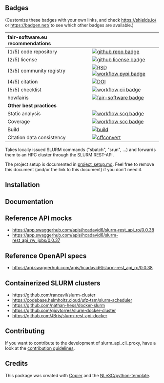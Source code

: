 ## Badges

(Customize these badges with your own links, and check https://shields.io/ or https://badgen.net/ to see which other badges are available.)

| fair-software.eu recommendations | |
| :-- | :--  |
| (1/5) code repository              | [![github repo badge](https://img.shields.io/badge/github-repo-000.svg?logo=github&labelColor=gray&color=blue)](https://github.com/hcadavid/slurm_api_cli_proxy) |
| (2/5) license                      | [![github license badge](https://img.shields.io/github/license/hcadavid/slurm_api_cli_proxy)](https://github.com/hcadavid/slurm_api_cli_proxy) |
| (3/5) community registry           | [![RSD](https://img.shields.io/badge/rsd-slurm_api_cli_proxy-00a3e3.svg)](https://www.research-software.nl/software/slurm_api_cli_proxy) [![workflow pypi badge](https://img.shields.io/pypi/v/slurm_api_cli_proxy.svg?colorB=blue)](https://pypi.python.org/project/slurm_api_cli_proxy/) |
| (4/5) citation                     | [![DOI](https://zenodo.org/badge/DOI/<replace-with-created-DOI>.svg)](https://doi.org/<replace-with-created-DOI>)|
| (5/5) checklist                    | [![workflow cii badge](https://bestpractices.coreinfrastructure.org/projects/<replace-with-created-project-identifier>/badge)](https://bestpractices.coreinfrastructure.org/projects/<replace-with-created-project-identifier>) |
| howfairis                          | [![fair-software badge](https://img.shields.io/badge/fair--software.eu-%E2%97%8F%20%20%E2%97%8F%20%20%E2%97%8F%20%20%E2%97%8F%20%20%E2%97%8B-yellow)](https://fair-software.eu) |
| **Other best practices**           | &nbsp; |
| Static analysis                    | [![workflow scq badge](https://sonarcloud.io/api/project_badges/measure?project=hcadavid_slurm_api_cli_proxy&metric=alert_status)](https://sonarcloud.io/dashboard?id=hcadavid_slurm_api_cli_proxy) |
| Coverage                           | [![workflow scc badge](https://sonarcloud.io/api/project_badges/measure?project=hcadavid_slurm_api_cli_proxy&metric=coverage)](https://sonarcloud.io/dashboard?id=hcadavid_slurm_api_cli_proxy) || Documentation                      | [![Documentation Status](https://readthedocs.org/projects/slurm_api_cli_proxy/badge/?version=latest)](https://slurm_api_cli_proxy.readthedocs.io/en/latest/?badge=latest) || **GitHub Actions**                 | &nbsp; |
| Build                              | [![build](https://github.com/hcadavid/slurm_api_cli_proxy/actions/workflows/build.yml/badge.svg)](https://github.com/hcadavid/slurm_api_cli_proxy/actions/workflows/build.yml) |
| Citation data consistency          | [![cffconvert](https://github.com/hcadavid/slurm_api_cli_proxy/actions/workflows/cffconvert.yml/badge.svg)](https://github.com/hcadavid/slurm_api_cli_proxy/actions/workflows/cffconvert.yml) || SonarCloud                         | [![sonarcloud](https://github.com/hcadavid/slurm_api_cli_proxy/actions/workflows/sonarcloud.yml/badge.svg)](https://github.com/hcadavid/slurm_api_cli_proxy/actions/workflows/sonarcloud.yml) |## How to use slurm_api_cli_proxy

Takes locally issued SLURM commands (\"sbatch\", \"srun\", ...) and forwards them to an HPC cluster through the SLURM REST-API.

The project setup is documented in [project_setup.md](project_setup.md). Feel free to remove this document (and/or the link to this document) if you don't need it.

## Installation 


## Documentation

## Reference API mocks

- https://app.swaggerhub.com/apis/hcadavid6/slurm-rest_api_ro/0.0.38
- https://app.swaggerhub.com/apis/hcadavid6/slurm-rest_api_rw_jobs/0.0.37

## Reference OpenAPI specs

- https://api.swaggerhub.com/apis/hcadavid6/slurm-rest_api_ro/0.0.38

## Containerized SLURM clusters

- https://github.com/rancavil/slurm-cluster
- https://codebase.helmholtz.cloud/ufz-tsm/slurm-scheduler
- https://github.com/nathan-hess/docker-slurm
- https://github.com/giovtorres/slurm-docker-cluster
- https://github.com/JBris/slurm-rest-api-docker


## Contributing

If you want to contribute to the development of slurm_api_cli_proxy,
have a look at the [contribution guidelines](CONTRIBUTING.md).

## Credits

This package was created with [Copier](https://github.com/copier-org/copier) and the [NLeSC/python-template](https://github.com/NLeSC/python-template).
